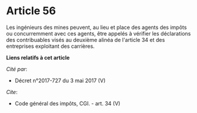 # Article 56

Les ingénieurs des mines peuvent, au lieu et place des agents des impôts ou concurremment avec ces agents, être appelés à
vérifier les déclarations des contribuables visés au deuxième alinéa de l'article 34 et des entreprises exploitant des
carrières.

**Liens relatifs à cet article**

_Cité par_:

  - Décret n°2017-727 du 3 mai 2017 (V)

_Cite_:

  - Code général des impôts, CGI. - art. 34 (V)
